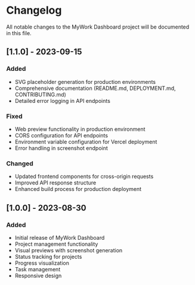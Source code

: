 # Changelog

All notable changes to the MyWork Dashboard project will be documented in this file.

## [1.1.0] - 2023-09-15

### Added
- SVG placeholder generation for production environments
- Comprehensive documentation (README.md, DEPLOYMENT.md, CONTRIBUTING.md)
- Detailed error logging in API endpoints

### Fixed
- Web preview functionality in production environment
- CORS configuration for API endpoints
- Environment variable configuration for Vercel deployment
- Error handling in screenshot endpoint

### Changed
- Updated frontend components for cross-origin requests
- Improved API response structure
- Enhanced build process for production deployment

## [1.0.0] - 2023-08-30

### Added
- Initial release of MyWork Dashboard
- Project management functionality
- Visual previews with screenshot generation
- Status tracking for projects
- Progress visualization
- Task management
- Responsive design